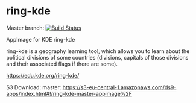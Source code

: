 # ring-kde
Master branch:
[![Build Status](http://aci.pangea.pub/job/ring-kde-master-appimage/badge/icon)](http://aci.pangea.pub/job/ring-kde-master-appimage/)

AppImage for KDE ring-kde

ring-kde is a geography learning tool, which allows you to learn about the political divisions of some countries (divisions, capitals of those divisions and their associated flags if there are some).

https://edu.kde.org/ring-kde/

S3 Download:
master:
https://s3-eu-central-1.amazonaws.com/ds9-apps/index.html#!/ring-kde-master-appimage%2F
